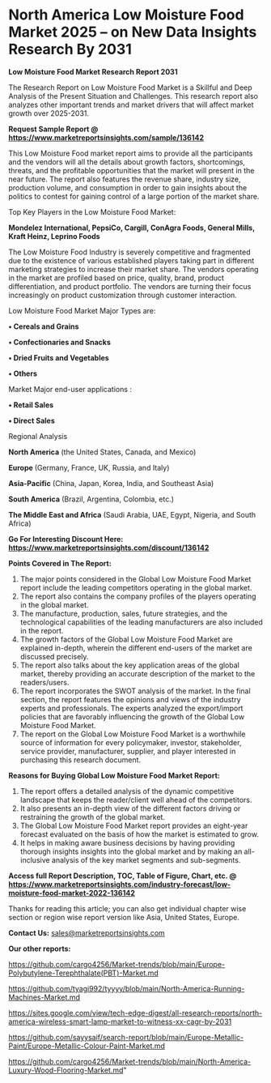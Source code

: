 # North America Low Moisture Food Market 2025 – on New Data Insights Research By 2031

<strong>Low Moisture Food Market Research Report 2031</strong>

The Research Report on Low Moisture Food Market is a Skillful and Deep Analysis of the Present Situation and Challenges. This research report also analyzes other important trends and market drivers that will affect market growth over 2025-2031.

<strong>Request Sample Report @ <a href=https://www.marketreportsinsights.com/sample/136142>https://www.marketreportsinsights.com/sample/136142</a></strong>

This Low Moisture Food market report aims to provide all the participants and the vendors will all the details about growth factors, shortcomings, threats, and the profitable opportunities that the market will present in the near future. The report also features the revenue share, industry size, production volume, and consumption in order to gain insights about the politics to contest for gaining control of a large portion of the market share.

Top Key Players in the Low Moisture Food Market:

<strong>Mondelez International, PepsiCo, Cargill, ConAgra Foods, General Mills, Kraft Heinz, Leprino Foods</strong>

The Low Moisture Food Industry is severely competitive and fragmented due to the existence of various established players taking part in different marketing strategies to increase their market share. The vendors operating in the market are profiled based on price, quality, brand, product differentiation, and product portfolio. The vendors are turning their focus increasingly on product customization through customer interaction.

Low Moisture Food Market Major Types are:

<strong>• Cereals and Grains

• Confectionaries and Snacks

• Dried Fruits and Vegetables

• Others</strong>

Market Major end-user applications :

<strong>• Retail Sales

• Direct Sales</strong>

Regional Analysis

</u><strong><b>North America</b></strong> (the United States, Canada, and Mexico)

<strong><b>Europe </b></strong>(Germany, France, UK, Russia, and Italy)

<strong><b>Asia-Pacific</b></strong> (China, Japan, Korea, India, and Southeast Asia)

<strong><b>South America</b></strong> (Brazil, Argentina, Colombia, etc.)

<strong><b>The Middle East and Africa</b></strong> (Saudi Arabia, UAE, Egypt, Nigeria, and South Africa)

<strong>Go For Interesting Discount Here: <a href=https://www.marketreportsinsights.com/discount/136142>https://www.marketreportsinsights.com/discount/136142</a></strong>

<strong>Points Covered in The Report:</strong>
<ol>
  <li>The major points considered in the Global Low Moisture Food Market report include the leading competitors operating in the global market.</li>
  <li>The report also contains the company profiles of the players operating in the global market.</li>
  <li>The manufacture, production, sales, future strategies, and the technological capabilities of the leading manufacturers are also included in the report.</li>
  <li>The growth factors of the Global Low Moisture Food Market are explained in-depth, wherein the different end-users of the market are discussed precisely.</li>
  <li>The report also talks about the key application areas of the global market, thereby providing an accurate description of the market to the readers/users.</li>
  <li>The report incorporates the SWOT analysis of the market. In the final section, the report features the opinions and views of the industry experts and professionals. The experts analyzed the export/import policies that are favorably influencing the growth of the Global Low Moisture Food Market.</li>
  <li>The report on the Global Low Moisture Food Market is a worthwhile source of information for every policymaker, investor, stakeholder, service provider, manufacturer, supplier, and player interested in purchasing this research document.</li>
</ol>
<strong>Reasons for Buying Global Low Moisture Food Market Report:</strong>

<ol>
  <li>The report offers a detailed analysis of the dynamic competitive landscape that keeps the reader/client well ahead of the competitors.</li>
  <li>It also presents an in-depth view of the different factors driving or restraining the growth of the global market.</li>
  <li>The Global Low Moisture Food Market report provides an eight-year forecast evaluated on the basis of how the market is estimated to grow.</li>
  <li>It helps in making aware business decisions by having providing thorough insights insights into the global market and by making an all-inclusive analysis of the key market segments and sub-segments.</li>
</ol>
<strong>Access full Report Description, TOC, Table of Figure, Chart, etc. @ <a href=https://www.marketreportsinsights.com/industry-forecast/low-moisture-food-market-2022-136142>https://www.marketreportsinsights.com/industry-forecast/low-moisture-food-market-2022-136142</a></strong>


Thanks for reading this article; you can also get individual chapter wise section or region wise report version like Asia, United States, Europe.

<strong>Contact Us:</strong>
sales@marketreportsinsights.com

<strong>Our other reports:</strong>

<a href=https://github.com/cargo4256/Market-trends/blob/main/Europe-Polybutylene-Terephthalate(PBT)-Market.md>https://github.com/cargo4256/Market-trends/blob/main/Europe-Polybutylene-Terephthalate(PBT)-Market.md</a>

<a href=https://github.com/tyagi992/tyyyy/blob/main/North-America-Running-Machines-Market.md>https://github.com/tyagi992/tyyyy/blob/main/North-America-Running-Machines-Market.md</a>

<a href=https://sites.google.com/view/tech-edge-digest/all-research-reports/north-america-wireless-smart-lamp-market-to-witness-xx-cagr-by-2031>https://sites.google.com/view/tech-edge-digest/all-research-reports/north-america-wireless-smart-lamp-market-to-witness-xx-cagr-by-2031</a>

<a href=https://github.com/sayysaif/search-report/blob/main/Europe-Metallic-Paint/Europe-Metallic-Colour-Paint-Market.md>https://github.com/sayysaif/search-report/blob/main/Europe-Metallic-Paint/Europe-Metallic-Colour-Paint-Market.md</a>

<a href=https://github.com/cargo4256/Market-trends/blob/main/North-America-Luxury-Wood-Flooring-Market.md>https://github.com/cargo4256/Market-trends/blob/main/North-America-Luxury-Wood-Flooring-Market.md</a>"
